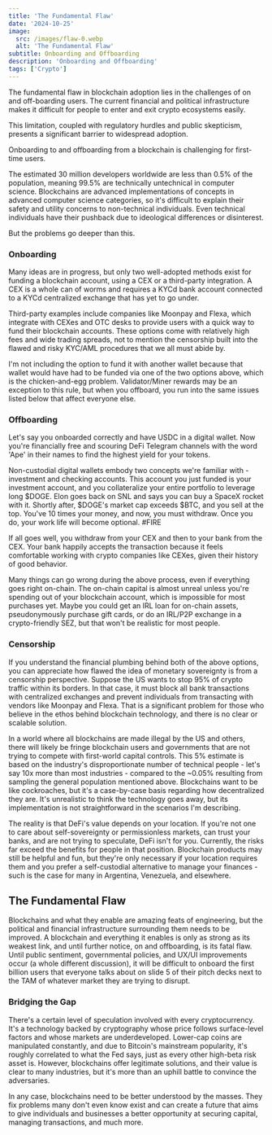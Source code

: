 ```yaml
---
title: 'The Fundamental Flaw'
date: '2024-10-25'
image:
  src: /images/flaw-0.webp
  alt: 'The Fundamental Flaw'
subtitle: Onboarding and Offboarding
description: 'Onboarding and Offboarding'
tags: ['Crypto']
---
```


<style jsx>{`
 .prose a {
    text-decoration: underline;
    color: var(--color-accent);
 }
 .prose ol {
    list-style-type: decimal;
    margin-left: 2em; /* Adjust as needed for indentation */
    padding-left: 0.5em; /* Add padding if needed */
 }
 .prose ol li {
    margin-bottom: 0.5em;
    color: var(--color-text-primary);
    line-height: 1.5; /* Adjust line height for better readability */
 }
`}</style>

<div class="tldr-section">

The fundamental flaw in blockchain adoption lies in the challenges of on and off-boarding users. The current financial and political infrastructure makes it difficult for people to enter and exit crypto ecosystems easily.

This limitation, coupled with regulatory hurdles and public skepticism, presents a significant barrier to widespread adoption.

</div>

Onboarding to and offboarding from a blockchain is challenging for first-time users.

The estimated 30 million developers worldwide are less than 0.5% of the population, meaning 99.5% are technically untechnical in computer science. Blockchains are advanced implementations of concepts in advanced computer science categories, so it's difficult to explain their safety and utility concerns to non-technical individuals. Even technical individuals have their pushback due to ideological differences or disinterest.

But the problems go deeper than this.

### Onboarding

Many ideas are in progress, but only two well-adopted methods exist for funding a blockchain account, using a CEX or a third-party integration. A CEX is a whole can of worms and requires a KYCd bank account connected to a KYCd centralized exchange that has yet to go under.

Third-party examples include companies like Moonpay and Flexa, which integrate with CEXes and OTC desks to provide users with a quick way to fund their blockchain accounts. These options come with relatively high fees and wide trading spreads, not to mention the censorship built into the flawed and risky KYC/AML procedures that we all must abide by.

I'm not including the option to fund it with another wallet because that wallet would have had to be funded via one of the two options above, which is the chicken-and-egg problem. Validator/Miner rewards may be an exception to this rule, but when you offboard, you run into the same issues listed below that affect everyone else.

### Offboarding

Let's say you onboarded correctly and have USDC in a digital wallet. Now you're financially free and scouring DeFi Telegram channels with the word 'Ape' in their names to find the highest yield for your tokens.

Non-custodial digital wallets embody two concepts we're familiar with - investment and checking accounts. This account you just funded is your investment account, and you collateralize your entire portfolio to leverage long $DOGE. Elon goes back on SNL and says you can buy a SpaceX rocket with it. Shortly after, $DOGE's market cap exceeds $BTC, and you sell at the top. You've 10 times your money, and now, you must withdraw. Once you do, your work life will become optional. #FIRE

If all goes well, you withdraw from your CEX and then to your bank from the CEX. Your bank happily accepts the transaction because it feels comfortable working with crypto companies like CEXes, given their history of good behavior.

Many things can go wrong during the above process, even if everything goes right on-chain. The on-chain capital is almost unreal unless you're spending out of your blockchain account, which is impossible for most purchases yet. Maybe you could get an IRL loan for on-chain assets, pseudonymously purchase gift cards, or do an IRL/P2P exchange in a crypto-friendly SEZ, but that won't be realistic for most people.

### Censorship

If you understand the financial plumbing behind both of the above options, you can appreciate how flawed the idea of monetary sovereignty is from a censorship perspective. Suppose the US wants to stop 95% of crypto traffic within its borders. In that case, it must block all bank transactions with centralized exchanges and prevent individuals from transacting with vendors like Moonpay and Flexa. That is a significant problem for those who believe in the ethos behind blockchain technology, and there is no clear or scalable solution.

In a world where all blockchains are made illegal by the US and others, there will likely be fringe blockchain users and governments that are not trying to compete with first-world capital controls. This 5% estimate is based on the industry's disproportionate number of technical people - let's say 10x more than most industries - compared to the ~0.05% resulting from sampling the general population mentioned above. Blockchains want to be like cockroaches, but it's a case-by-case basis regarding how decentralized they are. It's unrealistic to think the technology goes away, but its implementation is not straightforward in the scenarios I'm describing.

The reality is that DeFi's value depends on your location. If you're not one to care about self-sovereignty or permissionless markets, can trust your banks, and are not trying to speculate, DeFi isn't for you. Currently, the risks far exceed the benefits for people in that position. Blockchain products may still be helpful and fun, but they're only necessary if your location requires them and you prefer a self-custodial alternative to manage your finances - such is the case for many in Argentina, Venezuela, and elsewhere.

## The Fundamental Flaw

Blockchains and what they enable are amazing feats of engineering, but the political and financial infrastructure surrounding them needs to be improved. A blockchain and everything it enables is only as strong as its weakest link, and until further notice, on and offboarding, is its fatal flaw. Until public sentiment, governmental policies, and UX/UI improvements occur (a whole different discussion), it will be difficult to onboard the first billion users that everyone talks about on slide 5 of their pitch decks next to the TAM of whatever market they are trying to disrupt.

### Bridging the Gap

There's a certain level of speculation involved with every cryptocurrency. It's a technology backed by cryptography whose price follows surface-level factors and whose markets are underdeveloped. Lower-cap coins are manipulated constantly, and due to Bitcoin's mainstream popularity, it's roughly correlated to what the Fed says, just as every other high-beta risk asset is. However, blockchains offer legitimate solutions, and their value is clear to many industries, but it's more than an uphill battle to convince the adversaries.

In any case, blockchains need to be better understood by the masses. They fix problems many don't even know exist and can create a future that aims to give individuals and businesses a better opportunity at securing capital, managing transactions, and much more.
